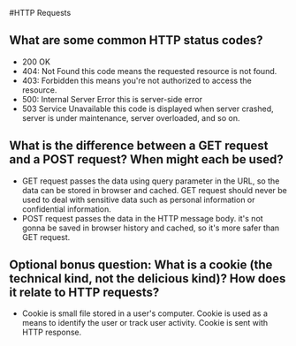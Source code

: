 #HTTP Requests

## What are some common HTTP status codes?
- 200 OK
- 404: Not Found
  this code means the requested resource is not found.
- 403: Forbidden
  this means you're not authorized to access the resource.
- 500: Internal Server Error
  this is server-side error
- 503 Service Unavailable
  this code is displayed when server crashed, server is under maintenance, server overloaded, and so on.

## What is the difference between a GET request and a POST request? When might each be used?
- GET request passes the data using query parameter in the URL, so the data can be stored in browser and cached. GET request should never be used to deal with sensitive data such as personal information or confidential information.
- POST request passes the data in the HTTP message body. it's not gonna be saved in browser history and cached, so it's more safer than GET request.

## Optional bonus question: What is a cookie (the technical kind, not the delicious kind)? How does it relate to HTTP requests?
- Cookie is small file stored in a user's computer. Cookie is used as a means to identify the user or track user activity. Cookie is sent with HTTP response.
